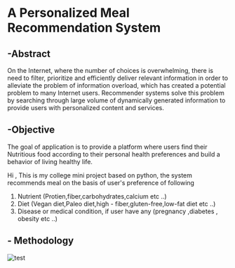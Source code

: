 # A Personalized Meal Recommendation System 

## -Abstract 
On the Internet, where the number of choices is overwhelming, there is need to filter, prioritize and efficiently deliver relevant information in order to alleviate the problem of information overload, which has created a potential problem to many Internet users. Recommender systems solve this problem by searching through large volume of dynamically generated information to provide users with personalized content and services.


## -Objective
The goal of application is to provide a platform where users find their Nutritious food according to their  personal health preferences and build a behavior of living healthy life.

Hi , This is my college mini project based on python, the system recommends meal on the basis of user's preference of following 

1. Nutrient (Protien,fiber,carbohydrates,calcium etc ..)
2. Diet (Vegan diet,Paleo diet,high - fiber,gluten-free,low-fat diet etc ..)
3. Disease or medical condition, if user have any (pregnancy ,diabetes , obesity etc ..)

## - Methodology 
![test](https://www.google.com/imgres?imgurl=https%3A%2F%2Fmiro.medium.com%2Fmax%2F3630%2F1*rCK9VjrPgpHUvSNYw7qcuQ%402x.png&imgrefurl=https%3A%2F%2Ftowardsdatascience.com%2Fintroduction-to-recommender-systems-6c66cf15ada&tbnid=2l2bCLXd3jcrvM&vet=12ahUKEwjg-aa85oLpAhXYDLcAHYPLAlMQMygTegUIARC6Ag..i&docid=F3-_KKsJd0x1EM&w=1815&h=716&q=recommendation%20system&ved=2ahUKEwjg-aa85oLpAhXYDLcAHYPLAlMQMygTegUIARC6Ag)
